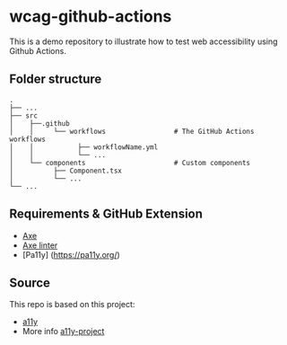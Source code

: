 # wcag-github-actions

This is a demo repository to illustrate how to test web accessibility using Github Actions.

## Folder structure

    .
    ├── ...
    ├── src
    │    ├──.github
    │    │     └── workflows                 # The GitHub Actions workflows
    │    │           ├── workflowName.yml
    │    │           └── ...
    │    └── components                      # Custom components
    │          ├── Component.tsx
    │          └── ...
    └── ...

## Requirements & GitHub Extension

- [Axe](https://www.deque.com/axe/)
- [Axe linter](https://github.com/marketplace/axe-linter)
- [Pa11y] (https://pa11y.org/)

## Source

This repo is based on this project:
- [a11y](https://github.com/SomeAnticsDev/a11y-github-actions)
- More info [a11y-project](https://www.a11yproject.com/) 
